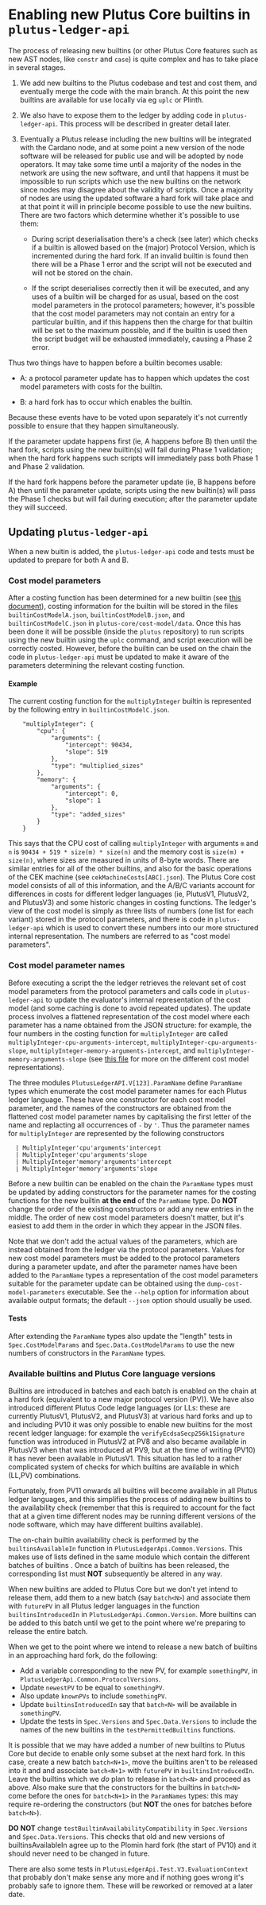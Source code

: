 # Enabling new Plutus Core builtins in `plutus-ledger-api`

The process of releasing new builtins (or other Plutus Core features such as new
AST nodes, like `constr` and `case`) is quite complex and has to take place in
several stages.

1. We add new builtins to the Plutus codebase and test and cost them, and
eventually merge the code with the main branch. At this point the new builtins
are available for use locally via eg `uplc` or Plinth.

2. We also have to expose them to the ledger by adding code in
`plutus-ledger-api`.  This process will be described in greater detail later.

3. Eventually a Plutus release including the new builtins will be integrated
   with the Cardano node, and at some point a new version of the node software will
   be released for public use and will be adopted by node operators.  It may take
   some time until a majority of the nodes in the network are using the new
   software, and until that happens it must be impossible to run scripts which use
   the new builtins on the network since nodes may disagree about the validity of
   scripts. Once a majority of nodes are using the updated software a hard fork
   will take place and at that point it will in principle become possible to use
   the new builtins.  There are two factors which determine whether it's possible to
   use them:

    * During script deserialisation there's a check (see later) which checks if a
      builtin is allowed based on the (major) Protocol Version, which is incremented
      during the hard fork.  If an invalid builtin is found then there will be a
      Phase 1 error and the script will not be executed and will not be stored on
      the chain.

    * If the script deserialises correctly then it will be executed, and any uses of
      a builtin will be charged for as usual, based on the cost model parameters in
      the protocol parameters; however, it's possible that the cost model parameters
      may not contain an entry for a particular builtin, and if this happens then
      the charge for that builtin will be set to the maximum possible, and if the
      builtin is used then the script budget will be exhausted immediately, causing
      a Phase 2 error.

Thus two things have to happen before a builtin becomes usable:

  * A: a protocol parameter update has to happen which updates the cost model
     parameters with costs for the builtin.

  * B: a hard fork has to occur which enables the builtin.

Because these events have to be voted upon separately it's not currently
possible to ensure that they happen simultaneously.

If the parameter update happens first (ie, A happens before B) then until the
hard fork, scripts using the new builtin(s) will fail during Phase 1 validation;
when the hard fork happens such scripts will immediately pass both Phase 1 and
Phase 2 validation.

If the hard fork happens before the parameter update (ie, B happens before A)
then until the parameter update, scripts using the new builtin(s) will pass the
Phase 1 checks but will fail during execution; after the parameter update they
will succeed.

## Updating `plutus-ledger-api`

When a new buitin is added, the `plutus-ledger-api` code and tests must be
updated to prepare for both A and B.

### Cost model parameters

After a costing function has been determined for a new builtin (see [this
document](https://github.com/IntersectMBO/plutus/blob/master/plutus-core/cost-model/CostModelGeneration.md)),
costing information for the builtin will be stored in the files
`builtinCostModelA.json`, `builtinCostModelB.json`, and `builtinCostModelC.json`
in `plutus-core/cost-model/data`.  Once this has been done it will be possible
(inside the `plutus` repository) to run scripts using the new builtin using the
`uplc` command, and script execution will be correctly costed.  However, before
the builtin can be used on the chain the code in `plutus-ledger-api` must be
updated to make it aware of the parameters determining the relevant costing
function.

#### Example
The current costing function for the `multiplyInteger` builtin is represented
by the following entry in `builtinCostModelC.json`.

```
    "multiplyInteger": {
        "cpu": {
            "arguments": {
                "intercept": 90434,
                "slope": 519
            },
            "type": "multiplied_sizes"
        },
        "memory": {
            "arguments": {
                "intercept": 0,
                "slope": 1
            },
            "type": "added_sizes"
        }
    }
```

This says that the CPU cost of calling `multiplyInteger` with arguments `m` and
`n` is `90434 + 519 * size(m) * size(n)` and the memory cost is `size(m) +
size(n)`, where sizes are measured in units of 8-byte words.  There are similar
entries for all of the other builtins, and also for the basic operations of the
CEK machine (see `cekMachineCosts[ABC].json`).  The Plutus Core cost model
consists of all of this information, and the A/B/C variants account for
differences in costs for different ledger languages (ie, PlutusV1, PlutusV2, and
PlutusV3) and some historic changes in costing functions.  The ledger's view of
the cost model is simply as three lists of numbers (one list for each variant)
stored in the protocol parameters, and there is code in `plutus-ledger-api`
which is used to convert these numbers into our more structured internal
representation.  The numbers are referred to as "cost model parameters".

### Cost model parameter names
Before executing a script the the ledger retrieves the relevant set of cost
model parameters from the protocol parameters and calls code in
`plutus-ledger-api` to update the evaluator's internal representation of the
cost model (and some caching is done to avoid repeated updates).  The update
process involves a flattened representation of the cost model where each parameter
has a name obtained from the JSON structure: for example, the four numbers in
the costing function for `multiplyInteger` are called
`multiplyInteger-cpu-arguments-intercept`,
`multiplyInteger-cpu-arguments-slope`,
`multiplyInteger-memory-arguments-intercept`, and `multiplyInteger-memory-arguments-slope` (see 
[this file](https://github.com/IntersectMBO/plutus/blob/master/doc/notes/cost-model-representations/cost-model-representations.md)
for more on the different cost model representations).

The three modules `PlutusLedgerAPI.V[123].ParamName` define `ParamName` types
which enumerate the cost model parameter names for each Plutus ledger language.
These have one constructor for each cost model parameter, and the names of the
constructors are obtained from the flattened cost model parameter names by capitalising
the first letter of the name and replacting all occurrences of `-` by `'`.  Thus the
parameter names for `multiplyInteger` are represented by the following constructors

```
  | MultiplyInteger'cpu'arguments'intercept
  | MultiplyInteger'cpu'arguments'slope
  | MultiplyInteger'memory'arguments'intercept
  | MultiplyInteger'memory'arguments'slope
```

Before a new builtin can be enabled on the chain the `ParamName` types must be
updated by adding constructors for the parameter names for the costing functions
for the new builtin **at the end** of the `ParamName` type.  Do **NOT** change
the order of the existing constructors or add any new entries in the middle.
The order of new cost model parameters doesn't matter, but it's easiest to add
them in the order in which they appear in the JSON files.

Note that we don't add the actual values of the parameters, which are instead
obtained from the ledger via the protocol parameters.  Values for new cost model
parameters must be added to the protocol parameters during a parameter update,
and after the parameter names have been added to the `ParamName` types a
representation of the cost model parameters suitable for the parameter update
can be obtained using the `dump-cost-model-parameters` executable.  See the
`--help` option for information about available output formats; the default
`--json` option should usually be used.

#### Tests
After extending the `ParamName` types also update the "length" tests in
`Spec.CostModelParams` and `Spec.Data.CostModelParams` to use the new numbers of
constructors in the `ParamName` types.

### Available builtins and Plutus Core language versions

Builtins are introduced in batches and each batch is enabled on the chain at a
hard fork (equivalent to a new major protocol version (PV)).  We have also
introduced different Plutus Code ledge languages (or LLs: these are currently
PlutusV1, PlutusV2, and PlutusV3) at various hard forks and up to and including
PV10 it was only possible to enable new builtins for the most recent ledger
language: for example the `verifyEcdsaSecp256k1Signature` function was
introduced in PlutusV2 at PV8 and also became available in PlutusV3 when that
was introduced at PV9, but at the time of writing (PV10) it has never been
available in PlutusV1.  This situation has led to a rather complicated system of
checks for which builtins are available in which (LL,PV) combinations.

Fortunately, from PV11 onwards all builtins will become available in all Plutus
ledger languages, and this simplifies the process of adding new builtins to the
availability check (remember that this is required to account for the fact that
at a given time different nodes may be running different versions of the node
software, which may have different builtins available).

The on-chain builtin availability check is performed by the
`builtinsAvailableIn` function in `PlutusLedgerApi.Common.Versions`.  This makes
use of lists defined in the same module which contain the different batches of
builtins .  Once a batch of builtins has been released, the corresponding list
must **NOT** subsequently be altered in any way.

When new builtins are added to Plutus Core but we don't yet intend to release
them, add them to a new batch (say `batch<N>`) and associate them with
`futurePV` in all Plutus ledger languages in the function `builtinsIntroducedIn`
in `PlutusLedgerApi.Common.Version`.  More builtins can be added to this batch
until we get to the point where we're preparing to release the entire batch.

When we get to the point where we intend to release a new batch of builtins in
an approaching hard fork, do the following:
  * Add a variable corresponding to the new PV, for example `somethingPV`, in `PlutusLedgerApi.Common.ProtocolVersions`.
  * Update `newestPV` to be equal to `somethingPV`.
  * Also update `knownPVs` to include `somethingPV`.
  * Update `builtinsIntroducedIn` say that `batch<N>` will be available in `somethingPV`.
  * Update the tests in `Spec.Versions` and `Spec.Data.Versions` to include the
    names of the new builtins in the `testPermittedBuiltins` functions.

It is possible that we may have added a number of new builtins to Plutus Core
but decide to enable only some subset at the next hard fork.  In this case,
create a new batch `batch<N+1>`, move the builtins aren't to be released into it
and and associate `batch<N+1>` with `futurePV` in `builtinsIntroducedIn`. Leave
the builtins which we _do_ plan to release in `batch<N>` and proceed as above.
Also make sure that the constructors for the builtins in `batch<N>` come before
the ones for `batch<N+1>` in the `ParamNames` types: this may require
re-ordering the constructors (but **NOT** the ones for batches before
`batch<N>`).

**DO NOT** change `testBuiltinAvailabilityCompatibility` in `Spec.Versions` and
`Spec.Data.Versions`.  This checks that old and new versions of
builtinsAvailableIn agree up to the Plomin hard fork (the start of PV10) and it
should never need to be changed in future.

There are also some tests in `PlutusLedgerApi.Test.V3.EvaluationContext` that
probably don't make sense any more and if nothing goes wrong it's probably safe
to ignore them.  These will be reworked or removed at a later date.
